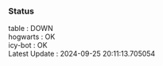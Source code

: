 ### Status


table : DOWN  
hogwarts : OK  
icy-bot : OK  
Latest Update : 2024-09-25 20:11:13.705054
